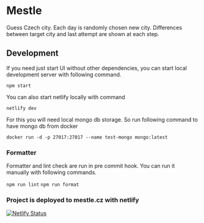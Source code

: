 # Mestle

Guess Czech city. Each day is randomly chosen new city. Differences between target city and last attempt are shown at each step.

## Development

If you need just start UI without other dependencies, you can start local development server with following command.

`npm start`

You can also start netlify locally with command

`netlify dev`

For this you will need local mongo db storage. So run following command to have mongo db from docker

`docker run -d -p 27017:27017 --name test-mongo mongo:latest`

### Formatter

Formatter and lint check are run in pre commit hook. You can run it manually with following commands.

`npm run lint`
`npm run format`

### Project is deployed to mestle.cz with netlify

[![Netlify Status](https://api.netlify.com/api/v1/badges/9e3e535e-ae8e-482e-afb4-9b416e0881aa/deploy-status)](https://app.netlify.com/sites/lustrous-puffpuff-c8e9da/deploys)

